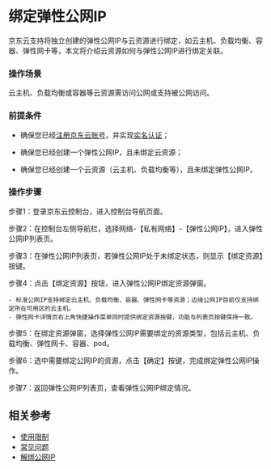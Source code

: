 # 绑定弹性公网IP

京东云支持将独立创建的弹性公网IP与云资源进行绑定，如云主机、负载均衡、容器、弹性网卡等，本文将介绍云资源如何与弹性公网IP进行绑定关联。

### 操作场景

云主机、负载均衡或容器等云资源需访问公网或支持被公网访问。

### 前提条件

- 确保您已经[注册京东云账号](https://user.jdcloud.com/register?returnUrl=https%3A%2F%2Fwww.jdcloud.com%2F)，并实现[实名认证](https://realname.jdcloud.com/account/verify)；

- 确保您已经创建一个弹性公网IP，且未绑定云资源；

- 确保您已经创建一个云资源（云主机、负载均衡等），且未绑定弹性公网IP。

### 操作步骤

步骤1：登录京东云控制台，进入控制台导航页面。

步骤2：在控制台左侧导航栏，选择网络-【私有网络】-【弹性公网IP】，进入弹性公网IP列表页。

步骤3：在弹性公网IP列表页，若弹性公网IP处于未绑定状态，则显示【绑定资源】按键。

步骤4：点击【绑定资源】按钮，进入弹性公网IP绑定资源弹窗。

	- 标准公网IP支持绑定云主机、负载均衡、容器、弹性网卡等资源；边缘公网IP目前仅支持绑定所在可用区的云主机。
	- 弹性网卡详情页右上角快捷操作菜单同时提供绑定资源按键，功能与列表页按键保持一致。
	
步骤5：在绑定资源弹窗，选择弹性公网IP需要绑定的资源类型，包括云主机、负载均衡、弹性网卡、容器、pod。

步骤6：选中需要绑定公网IP的资源，点击【确定】按键，完成绑定弹性公网IP操作。

步骤7：返回弹性公网IP列表页，查看弹性公网IP绑定情况。

## 相关参考

- [使用限制](../../Introduction/Restrictions.md)
- [常见问题](https://docs.jdcloud.com/cn/elastic-ip/faq)
- [解绑公网IP](https://docs.jdcloud.com/cn/elastic-ip/associate-elastic-ip)
